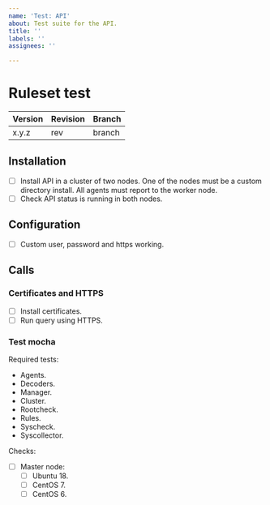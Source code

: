 ```yaml
---
name: 'Test: API'
about: Test suite for the API.
title: ''
labels: ''
assignees: ''

---
```


# Ruleset test

| Version | Revision | Branch |
| --- | --- | --- |
| x.y.z | rev | branch |

## Installation

- [ ] Install API in a cluster of two nodes. One of the nodes must be a custom directory install. All agents must report to the worker node.
- [ ] Check API status is running in both nodes.

## Configuration

- [ ] Custom user, password and https working.

## Calls

### Certificates and HTTPS

- [ ] Install certificates.
- [ ] Run query using HTTPS.

### Test mocha

Required tests:

- Agents.
- Decoders.
- Manager.
- Cluster.
- Rootcheck.
- Rules.
- Syscheck.
- Syscollector.

Checks:

- [ ] Master node:
    - [ ] Ubuntu 18.
    - [ ] CentOS 7.
    - [ ] CentOS 6.
